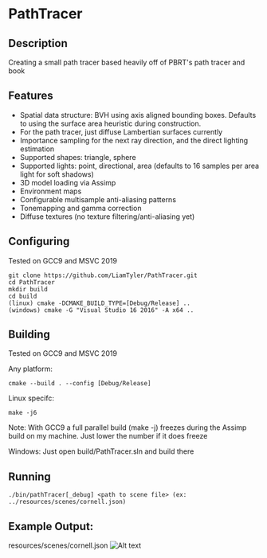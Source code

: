# PathTracer

## Description
Creating a small path tracer based heavily off of PBRT's path tracer and book

## Features
- Spatial data structure: BVH using axis aligned bounding boxes. Defaults to using the surface area heuristic during construction.
- For the path tracer, just diffuse Lambertian surfaces currently
- Importance sampling for the next ray direction, and the direct lighting estimation
- Supported shapes: triangle, sphere
- Supported lights: point, directional, area (defaults to 16 samples per area light for soft shadows)
- 3D model loading via Assimp
- Environment maps
- Configurable multisample anti-aliasing patterns
- Tonemapping and gamma correction
- Diffuse textures (no texture filtering/anti-aliasing yet)

## Configuring
Tested on GCC9 and MSVC 2019
```
git clone https://github.com/LiamTyler/PathTracer.git
cd PathTracer
mkdir build
cd build
(linux) cmake -DCMAKE_BUILD_TYPE=[Debug/Release] ..
(windows) cmake -G "Visual Studio 16 2016" -A x64 ..
```

## Building
Tested on GCC9 and MSVC 2019

Any platform:
```
cmake --build . --config [Debug/Release]
```

Linux specifc:
```
make -j6
```
Note: With GCC9 a full parallel build (make -j) freezes during the Assimp build on my machine. Just lower the number if it does freeze

Windows:
Just open build/PathTracer.sln and build there

## Running
```
./bin/pathTracer[_debug] <path to scene file> (ex: ../resources/scenes/cornell.json)
```

## Example Output:
resources/scenes/cornell.json
![Alt text](docs_and_images/cornell_spp_comparison.png)

